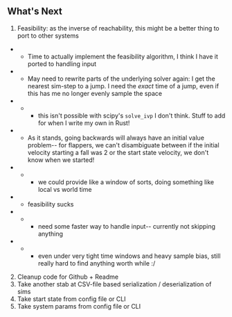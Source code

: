## What's Next
1. Feasibility: as the inverse of reachability, this might be a better thing to port to other systems
* * Time to actually implement the feasibility algorithm, I think I have it ported to handling input
* * May need to rewrite parts of the underlying solver again: I get the nearest sim-step to a jump. I need the _exact_ time of a jump, even if this has me no longer evenly sample the space
* * * this isn't possible with scipy's `solve_ivp` I don't think. Stuff to add for when I write my own in Rust!
* * As it stands, going backwards will always have an initial value problem-- for flappers, we can't disambiguate between if the initial velocity starting a fall was 2 or the start state velocity,
we don't know when we started!
* * * we could provide like a window of sorts, doing something like local vs world time
* * feasibility sucks
* * * need some faster way to handle input-- currently not skipping anything
* * * even under very tight time windows and heavy sample bias, still really hard to find anything worth while :/
2. Cleanup code for Github + Readme
3. Take another stab at CSV-file based serialization / deserialization of sims
4. Take start state from config file or CLI
5. Take system params from config file or CLI